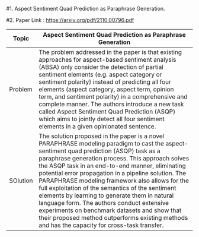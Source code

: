 #1. Aspect Sentiment Quad Prediction as Paraphrase Generation.

#2. Paper Link : https://arxiv.org/pdf/2110.00796.pdf

| Topic | Aspect Sentiment Quad Prediction as Paraphrase Generation |
| ---------------| --------------------------- |
| Problem | The problem addressed in the paper is that existing approaches for aspect-based sentiment analysis (ABSA) only consider the detection of partial sentiment elements (e.g. aspect category or sentiment polarity)  instead of predicting all four elements (aspect category, aspect term, opinion term, and sentiment polarity) in a comprehensive and complete manner. The authors introduce a new task called Aspect Sentiment Quad Prediction (ASQP) which aims to jointly detect all four sentiment elements in a given opinionated sentence. |
| SOlution | The solution proposed in the paper is a novel PARAPHRASE modeling paradigm to cast the aspect-sentiment quad prediction (ASQP) task as a paraphrase generation process. This approach solves the ASQP task in an end-to-end manner, eliminating potential error propagation in a pipeline solution. The PARAPHRASE modeling framework also allows for the full exploitation of the semantics of the sentiment elements by learning to generate them in natural language form. The authors conduct extensive experiments on benchmark datasets and show that their proposed method outperforms existing methods and has the capacity for cross-task transfer. |